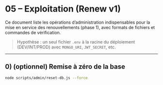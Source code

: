 # 05 – Exploitation (Renew v1)

Ce document liste les opérations d’administration indispensables pour la mise en service des renouvellements (phase 1), avec formats de fichiers et commandes de vérification.

> Hypothèse : un seul fichier `.env` à la racine du déploiement (DEV/INT/PROD) avec `MONGO_URI`, `JWT_SECRET`, etc.

---

## 0) (optionnel) Remise à zéro de la base

```bash
node scripts/admin/reset-db.js --force
